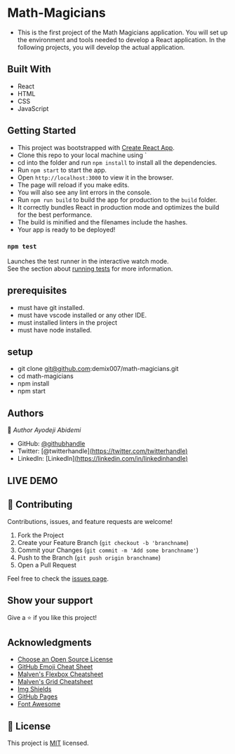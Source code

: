 # Math-Magicians

- This is the first project of the Math Magicians application. You will set up the environment and tools needed to develop a React application. In the following projects, you will develop the actual application.

## Built With

- React
- HTML
- CSS
- JavaScript

## Getting Started
- This project was bootstrapped with [Create React App](https://github.com/facebook/create-react-app).
- Clone this repo to your local machine using `
- cd into the folder and run `npm install` to install all the dependencies.
- Run `npm start` to start the app.
- Open `http://localhost:3000` to view it in the browser.
- The page will reload if you make edits.
- You will also see any lint errors in the console.
- Run `npm run build` to build the app for production to the `build` folder.
- It correctly bundles React in production mode and optimizes the build for the best performance.
- The build is minified and the filenames include the hashes.
- Your app is ready to be deployed!

### `npm test`

Launches the test runner in the interactive watch mode.\
See the section about [running tests](https://facebook.github.io/create-react-app/docs/running-tests) for more information.


## prerequisites
- must have git installed.
- must have vscode installed or any other IDE.
- must installed linters in the project
- must have node installed.

## setup
- git clone git@github.com:demix007/math-magicians.git
- cd math-magicians
- npm install
- npm start

## Authors

👤 *Author Ayodeji Abidemi*

- GitHub: [@githubhandle]([https://github.com/githubhandle](https://github.com/demix007))
- Twitter: [@twitterhandle][(https://twitter.com/twitterhandle)](https://twitter.com/dat_dope_demix)
- LinkedIn: [LinkedIn][(https://linkedin.com/in/linkedinhandle)](https://linkedin.com/in/ayodejiabidemi)



## LIVE DEMO


## 🤝 Contributing

Contributions, issues, and feature requests are welcome!

1. Fork the Project
2. Create your Feature Branch (`git checkout -b 'branchname`)
3. Commit your Changes (`git commit -m 'Add some branchname'`)
4. Push to the Branch (`git push origin branchname`)
5. Open a Pull Request

Feel free to check the [issues page](https://github.com/demix007/math-magicians/issues).

## Show your support

Give a ⭐️ if you like this project!

## Acknowledgments

* [Choose an Open Source License](https://choosealicense.com)
* [GitHub Emoji Cheat Sheet](https://www.webpagefx.com/tools/emoji-cheat-sheet)
* [Malven's Flexbox Cheatsheet](https://flexbox.malven.co/)
* [Malven's Grid Cheatsheet](https://grid.malven.co/)
* [Img Shields](https://shields.io)
* [GitHub Pages](https://pages.github.com)
* [Font Awesome](https://fontawesome.com)

## 📝 License

This project is [MIT](https://github.com/demix007/math-magicians/blob/dev/LICENSE) licensed.
